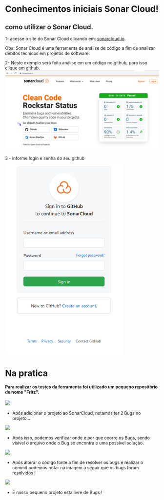 # Conhecimentos iniciais Sonar Cloud!

## como utilizar o Sonar Cloud. 

1- acesse o site do Sonar Cloud clicando em: [sonarcloud.io](https://sonarcloud.io/).

Obs: Sonar Cloud é uma ferramenta de análise de código a fim de analizar débitos técnicos em projetos de software. 

2- Neste exemplo será feita análise em um código no github, para isso clique em github.  
![](images/sonar1.png)

3 - informe login e senha do seu github 
![](images/login_git.png)

# Na pratica
#### Para realizar os testes da ferramenta foi utilizado um pequeno repositório de nome "Fritz".

![](https://github.com/ezioalvesfreire/conhecendo_sonarCloud/tree/main/imagens/1)

- Após adicionar o projeto ao SonarCloud, notamos ter 2 Bugs no projeto...

![](https://github.com/ezioalvesfreire/conhecendo_sonarCloud/tree/main/imagens/2)

- Após isso, podemos verificar onde e por que ocorre os Bugs, sendo visível o arquivo onde o Bug se encontra e uma possível solução.

![](https://github.com/ezioalvesfreire/conhecendo_sonarCloud/tree/main/imagens/3)

- Após alterar o código fonte a fim de resolver os bugs e realizar o commit podemos notar na imagem a seguir que os bugs foram resolvidos !

![](https://github.com/ezioalvesfreire/conhecendo_sonarCloud/tree/main/imagens/4)

- E nosso pequeno projeto esta livre de Bugs !
